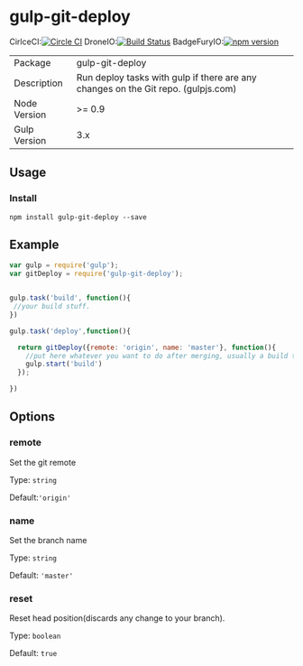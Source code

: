 
# gulp-git-deploy

CirlceCI:[![Circle CI](https://circleci.com/gh/agualbbus/gulp-git-deploy/tree/master.svg?style=shield)](https://circleci.com/gh/agualbbus/gulp-git-deploy/tree/master)
DroneIO:[![Build Status](https://drone.io/github.com/agualbbus/gulp-git-deploy/status.png)](https://drone.io/github.com/agualbbus/gulp-git-deploy/latest)
BadgeFuryIO:[![npm version](https://badge.fury.io/js/gulp-git-deploy.svg)](http://badge.fury.io/js/gulp-git-deploy)

<table>
<tr>
<td>Package</td><td>gulp-git-deploy</td>
</tr>
<tr>
<td>Description</td>
<td>Run deploy tasks with gulp if there are any changes on the Git repo. (gulpjs.com)</td>
</tr>
<tr>
<td>Node Version</td>
<td>>= 0.9</td>
</tr>
<tr>
<td>Gulp Version</td>
<td>3.x</td>
</tr>
</table>

## Usage

### Install

    npm install gulp-git-deploy --save

## Example

```javascript
var gulp = require('gulp');
var gitDeploy = require('gulp-git-deploy');


gulp.task('build', function(){
 //your build stuff.
})

gulp.task('deploy',function(){

  return gitDeploy({remote: 'origin', name: 'master'}, function(){
    //put here whatever you want to do after merging, usually a build task.
    gulp.start('build')
  });

})


```

## Options

### remote

Set the git remote

Type: `string`

Default:`'origin'`

### name

Set the branch name

Type: `string`

Default: `'master'`

### reset

Reset head position(discards any change to your branch).

Type: `boolean`

Default: `true`
